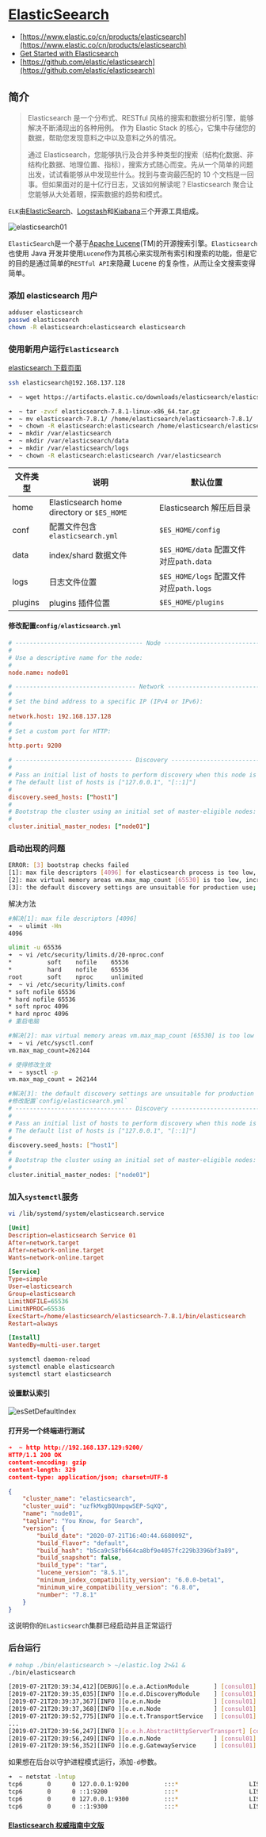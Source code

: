 # [ElasticSeearch](https://www.elastic.co/cn/products/elasticsearch)

- [https://www.elastic.co/cn/products/elasticsearch](https://www.elastic.co/cn/products/elasticsearch)
- [Get Started with Elasticsearch](https://www.elastic.co/cn/start)
- [https://github.com/elastic/elasticsearch](https://github.com/elastic/elasticsearch)

## 简介

> Elasticsearch 是一个分布式、RESTful 风格的搜索和数据分析引擎，能够解决不断涌现出的各种用例。 作为 Elastic Stack 的核心，它集中存储您的数据，帮助您发现意料之中以及意料之外的情况。
>
> 通过 Elasticsearch，您能够执行及合并多种类型的搜索（结构化数据、非结构化数据、地理位置、指标），搜索方式随心而变。先从一个简单的问题出发，试试看能够从中发现些什么。找到与查询最匹配的 10 个文档是一回事。但如果面对的是十亿行日志，又该如何解读呢？Elasticsearch 聚合让您能够从大处着眼，探索数据的趋势和模式。

`ELK`由[ElasticSearch](https://www.elastic.co/downloads/elasticsearch)、[Logstash](https://www.elastic.co/products/logstash)和[Kiabana](https://www.elastic.co/downloads/kibana)三个开源工具组成。

![elasticsearch01](./img/elasticsearch01.png)

`ElasticSearch`是一个基于[Apache Lucene](https://lucene.apache.org/core/)(TM)的开源搜索引擎。`Elasticsearch`也使用 Java 开发并使用`Lucene`作为其核心来实现所有索引和搜索的功能，但是它的目的是通过简单的`RESTful API`来隐藏 Lucene 的复杂性，从而让全文搜索变得简单。

### 添加 elasticsearch 用户

```bash
adduser elasticsearch
passwd elasticsearch
chown -R elasticsearch:elasticsearch elasticsearch
```

### 使用新用户运行`Elasticsearch`

[elasticsearch 下载页面](https://www.elastic.co/guide/en/elasticsearch/reference/current/targz.html)

```bash
ssh elasticsearch@192.168.137.128

➜  ~ wget https://artifacts.elastic.co/downloads/elasticsearch/elasticsearch-7.8.1-linux-x86_64.tar.gz

➜  ~ tar -zvxf elasticsearch-7.8.1-linux-x86_64.tar.gz
➜  ~ mv elasticsearch-7.8.1/ /home/elasticsearch/elasticsearch-7.8.1/
➜  ~ chown -R elasticsearch:elasticsearch /home/elasticsearch/elasticsearch-7.8.1
➜  ~ mkdir /var/elasticsearch
➜  ~ mkdir /var/elasticsearch/data
➜  ~ mkdir /var/elasticsearch/logs
➜  ~ chown -R elasticsearch:elasticsearch /var/elasticsearch
```

| 文件类型 | 说明                                       | 默认位置                                |
| -------- | ------------------------------------------ | --------------------------------------- |
| home     | Elasticsearch home directory or `$ES_HOME` | Elasticsearch 解压后目录                |
| conf     | 配置文件包含`elasticsearch.yml`            | `$ES_HOME/config`                       |
| data     | index/shard 数据文件                       | `$ES_HOME/data` 配置文件对应`path.data` |
| logs     | 日志文件位置                               | `$ES_HOME/logs` 配置文件对应`path.logs` |
| plugins  | plugins 插件位置                           | `$ES_HOME/plugins`                      |

#### 修改配置`config/elasticsearch.yml`

```conf
# ------------------------------------ Node ------------------------------------
#
# Use a descriptive name for the node:
#
node.name: node01

# ---------------------------------- Network -----------------------------------
#
# Set the bind address to a specific IP (IPv4 or IPv6):
#
network.host: 192.168.137.128
#
# Set a custom port for HTTP:
#
http.port: 9200

# --------------------------------- Discovery ----------------------------------
#
# Pass an initial list of hosts to perform discovery when this node is started:
# The default list of hosts is ["127.0.0.1", "[::1]"]
#
discovery.seed_hosts: ["host1"]
#
# Bootstrap the cluster using an initial set of master-eligible nodes:
#
cluster.initial_master_nodes: ["node01"]
```

### 启动出现的问题

```bash
ERROR: [3] bootstrap checks failed
[1]: max file descriptors [4096] for elasticsearch process is too low, increase to at least [65535]
[2]: max virtual memory areas vm.max_map_count [65530] is too low, increase to at least [262144]
[3]: the default discovery settings are unsuitable for production use; at least one of [discovery.seed_hosts, discovery.seed_providers, cluster.initial_master_nodes] must be configured
```

解决方法

```bash
#解决[1]: max file descriptors [4096]
➜  ~ ulimit -Hn
4096

ulimit -u 65536
➜  ~ vi /etc/security/limits.d/20-nproc.conf
*          soft    nofile    65536
*          hard    nofile    65536
root       soft    nproc     unlimited
➜  ~ vi /etc/security/limits.conf
* soft nofile 65536
* hard nofile 65536
* soft nproc 4096
* hard nproc 4096
# 重启电脑

#解决[2]: max virtual memory areas vm.max_map_count [65530] is too low
➜  ~ vi /etc/sysctl.conf
vm.max_map_count=262144

# 使得修改生效
➜  ~ sysctl -p
vm.max_map_count = 262144

#解决[3]: the default discovery settings are unsuitable for production use;
#修改配置`config/elasticsearch.yml`
# --------------------------------- Discovery ----------------------------------
#
# Pass an initial list of hosts to perform discovery when this node is started:
# The default list of hosts is ["127.0.0.1", "[::1]"]
#
discovery.seed_hosts: ["host1"]
#
# Bootstrap the cluster using an initial set of master-eligible nodes:
#
cluster.initial_master_nodes: ["node01"]
```

### 加入`systemctl`服务

```bash
vi /lib/systemd/system/elasticsearch.service
```

```conf
[Unit]
Description=elasticsearch Service 01
After=network.target
After=network-online.target
Wants=network-online.target

[Service]
Type=simple
User=elasticsearch
Group=elasticsearch
LimitNOFILE=65536
LimitNPROC=65536
ExecStart=/home/elasticsearch/elasticsearch-7.8.1/bin/elasticsearch
Restart=always

[Install]
WantedBy=multi-user.target
```

```bash
systemctl daemon-reload
systemctl enable elasticsearch
systemctl start elasticsearch
```

#### 设置默认索引

![esSetDefaultIndex](./img/esSetDefaultIndex.png)

#### 打开另一个终端进行测试

```json
➜  ~ http http://192.168.137.129:9200/
HTTP/1.1 200 OK
content-encoding: gzip
content-length: 329
content-type: application/json; charset=UTF-8

{
    "cluster_name": "elasticsearch",
    "cluster_uuid": "uzfkMxgBQUmpqwSEP-SqXQ",
    "name": "node01",
    "tagline": "You Know, for Search",
    "version": {
        "build_date": "2020-07-21T16:40:44.668009Z",
        "build_flavor": "default",
        "build_hash": "b5ca9c58fb664ca8bf9e4057fc229b3396bf3a89",
        "build_snapshot": false,
        "build_type": "tar",
        "lucene_version": "8.5.1",
        "minimum_index_compatibility_version": "6.0.0-beta1",
        "minimum_wire_compatibility_version": "6.8.0",
        "number": "7.8.1"
    }
}
```

这说明你的`ELasticsearch`集群已经启动并且正常运行

### 后台运行

```bash
# nohup ./bin/elasticsearch > ~/elastic.log 2>&1 &
./bin/elasticsearch

[2019-07-21T20:39:34,412][DEBUG][o.e.a.ActionModule       ] [consul01] Using REST wrapper from plugin org.elasticsearch.xpack.security.Security
[2019-07-21T20:39:35,035][INFO ][o.e.d.DiscoveryModule    ] [consul01] using discovery type [zen] and seed hosts providers [settings]
[2019-07-21T20:39:37,367][INFO ][o.e.n.Node               ] [consul01] initialized
[2019-07-21T20:39:37,368][INFO ][o.e.n.Node               ] [consul01] starting ...
[2019-07-21T20:39:52,775][INFO ][o.e.t.TransportService   ] [consul01] publish_address {127.0.0.1:9300}, bound_addresses {[::1]:9300}, {127.0.0.1:9300}
...
[2019-07-21T20:39:56,247][INFO ][o.e.h.AbstractHttpServerTransport] [consul01] publish_address {127.0.0.1:9200}, bound_addresses {[::1]:9200}, {127.0.0.1:9200}
[2019-07-21T20:39:56,249][INFO ][o.e.n.Node               ] [consul01] started
[2019-07-21T20:39:56,352][INFO ][o.e.g.GatewayService     ] [consul01] recovered [0] indices into cluster_state
```

如果想在后台以守护进程模式运行，添加`-d`参数。

```bash
➜  ~ netstat -lntup
tcp6       0      0 127.0.0.1:9200          :::*                    LISTEN      45705/java
tcp6       0      0 ::1:9200                :::*                    LISTEN      45705/java
tcp6       0      0 127.0.0.1:9300          :::*                    LISTEN      45705/java
tcp6       0      0 ::1:9300                :::*                    LISTEN      45705/java
```

#### [Elasticsearch 权威指南中文版](https://github.com/looly/elasticsearch-definitive-guide-cn)
